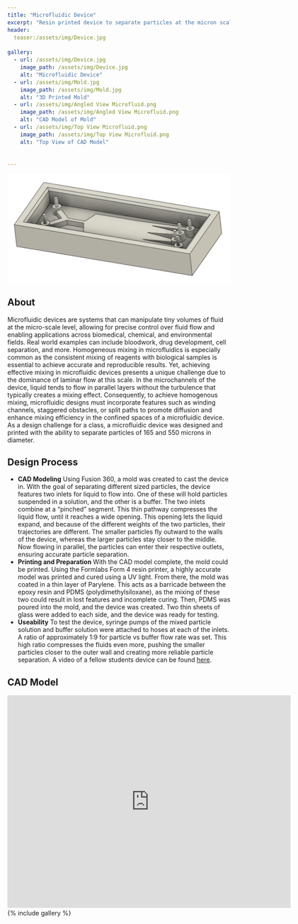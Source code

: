 ```yaml
---
title: "Microfluidic Device"
excerpt: "Resin printed device to separate particles at the micron scale"
header:
  teaser:/assets/img/Device.jpg

gallery:
  - url: /assets/img/Device.jpg
    image_path: /assets/img/Device.jpg
    alt: "Microfluidic Device"
  - url: /assets/img/Mold.jpg
    image_path: /assets/img/Mold.jpg
    alt: "3D Printed Mold"
  - url: /assets/img/Angled View Microfluid.png
    image_path: /assets/img/Angled View Microfluid.png
    alt: "CAD Model of Mold"
  - url: /assets/img/Top View Microfluid.png
    image_path: /assets/img/Top View Microfluid.png
    alt: "Top View of CAD Model"
    

---
```


<img src="/assets/img/Angled View Microfluid.png" alt="Philip Butcher" style="width:900px;"/>

## About
Microfluidic devices are systems that can manipulate tiny volumes of fluid at the micro-scale level, allowing for precise control over fluid flow and enabling applications across biomedical, chemical, and environmental fields. Real world examples can include bloodwork, drug development, cell separation, and more. Homogeneous mixing in microfluidics is especially common as the consistent mixing of reagents with biological samples is essential to achieve accurate and reproducible results. Yet, achieving effective mixing in microfluidic devices presents a unique challenge due to the dominance of laminar flow at this scale. In the microchannels of the device, liquid tends to flow in parallel layers without the turbulence that typically creates a mixing effect. Consequently, to achieve homogenous mixing, microfluidic designs must incorporate features such as winding channels, staggered obstacles, or split paths to promote diffusion and enhance mixing efficiency in the confined spaces of a microfluidic device. As a design challenge for a class, a microfluidic device was designed and printed with the ability to separate particles of 165 and 550 microns in diameter.
## Design Process

* **CAD Modeling** Using Fusion 360, a mold was created to cast the device in. With the goal of separating different sized particles, the device features two inlets for liquid to flow into. One of these will hold particles suspended in a solution, and the other is a buffer. The two inlets combine at a “pinched” segment. This thin pathway compresses the liquid flow, until it reaches a wide opening. This opening lets the liquid expand, and because of the different weights of the two particles, their trajectories are different. The smaller particles fly outward to the walls of the device, whereas the larger particles stay closer to the middle. Now flowing in parallel, the particles can enter their respective outlets, ensuring accurate particle separation.
* **Printing and Preparation** With the CAD model complete, the mold could be printed. Using the Formlabs Form 4 resin printer, a highly accurate model was printed and cured using a UV light. From there, the mold was coated in a thin layer of Parylene. This acts as a barricade between the epoxy resin and PDMS (polydimethylsiloxane), as the mixing of these two could result in lost features and incomplete curing. Then, PDMS was poured into the mold, and the device was created. Two thin sheets of glass were added to each side, and the device was ready for testing.
* **Useability** To test the device, syringe pumps of the mixed particle solution and buffer solution were attached to hoses at each of the inlets. A ratio of approximately 1:9 for particle vs buffer flow rate was set. This high ratio compresses the fluids even more, pushing the smaller particles closer to the outer wall and creating more reliable particle separation. A video of a fellow students device can be found [here](https://www.youtube.com/watch?v=--6JoKgJHCo).

## CAD Model
<iframe src="https://vanderbilt643.autodesk360.com/shares/public/SH286ddQT78850c0d8a45857eb674db70423?mode=embed" width="640" height="480" allowfullscreen="true" webkitallowfullscreen="true" mozallowfullscreen="true"  frameborder="0"></iframe>
{% include gallery %}




